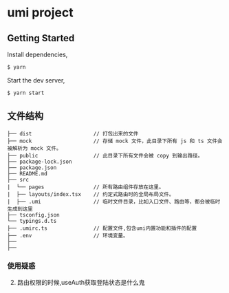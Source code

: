 # umi project

## Getting Started

Install dependencies,

```bash
$ yarn
```

Start the dev server,

```bash
$ yarn start
```

## 文件结构

```
├── dist                    // 打包出来的文件
├── mock                    // 存储 mock 文件，此目录下所有 js 和 ts 文件会被解析为 mock 文件。
├── public                  // 此目录下所有文件会被 copy 到输出路径。
├── package-lock.json   
├── package.json
├── README.md
├── src
|  └── pages                // 所有路由组件存放在这里。
|  ├── layouts/index.tsx    // 约定式路由时的全局布局文件。
|  ├── .umi                 // 临时文件目录，比如入口文件、路由等，都会被临时生成到这里
├── tsconfig.json
└── typings.d.ts
├── .umirc.ts               // 配置文件,包含umi内置功能和插件的配置
├── .env                    // 环境变量。 
├──  
├── 
```

### 使用疑惑
2. 路由权限的时候,useAuth获取登陆状态是什么鬼







